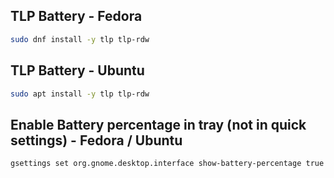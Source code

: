 ## TLP Battery - Fedora
```bash
sudo dnf install -y tlp tlp-rdw

```

## TLP Battery - Ubuntu
```bash
sudo apt install -y tlp tlp-rdw

```

## Enable Battery percentage in tray (not in quick settings) - Fedora / Ubuntu
```bash
gsettings set org.gnome.desktop.interface show-battery-percentage true

```
